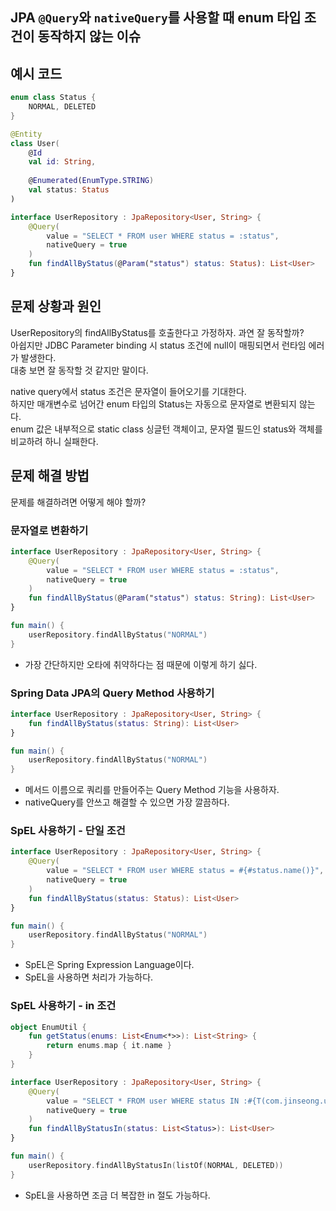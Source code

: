 ## JPA `@Query`와 `nativeQuery`를 사용할 때 enum 타입 조건이 동작하지 않는 이슈

## 예시 코드

```Kotlin
enum class Status {
    NORMAL, DELETED
}
```

```Kotlin
@Entity
class User(
    @Id 
    val id: String,
    
    @Enumerated(EnumType.STRING)
    val status: Status
)
```

```Kotlin
interface UserRepository : JpaRepository<User, String> {
    @Query(
        value = "SELECT * FROM user WHERE status = :status",
        nativeQuery = true
    )
    fun findAllByStatus(@Param("status") status: Status): List<User>
}
```

## 문제 상황과 원인

UserRepository의 findAllByStatus를 호출한다고 가정하자. 과연 잘 동작할까?  
아쉽지만 JDBC Parameter binding 시 status 조건에 null이 매핑되면서 런타임 에러가 발생한다.  
대충 보면 잘 동작할 것 같지만 말이다.
  
native query에서 status 조건은 문자열이 들어오기를 기대한다.   
하지만 매개변수로 넘어간 enum 타입의 Status는 자동으로 문자열로 변환되지 않는다.  
enum 값은 내부적으로 static class 싱글턴 객체이고, 문자열 필드인 status와 객체를 비교하려 하니 실패한다.

## 문제 해결 방법

문제를 해결하려면 어떻게 해야 할까?

### 문자열로 변환하기

```Kotlin
interface UserRepository : JpaRepository<User, String> {
    @Query(
        value = "SELECT * FROM user WHERE status = :status",
        nativeQuery = true
    )
    fun findAllByStatus(@Param("status") status: String): List<User>
}

fun main() {
    userRepository.findAllByStatus("NORMAL")
}
```

- 가장 간단하지만 오타에 취약하다는 점 때문에 이렇게 하기 싫다.

### Spring Data JPA의 Query Method 사용하기

```Kotlin
interface UserRepository : JpaRepository<User, String> {   
    fun findAllByStatus(status: String): List<User>
}

fun main() {
    userRepository.findAllByStatus("NORMAL")
}
```

- 메서드 이름으로 쿼리를 만들어주는 Query Method 기능을 사용하자.
- nativeQuery를 안쓰고 해결할 수 있으면 가장 깔끔하다.

### SpEL 사용하기 - 단일 조건

```Kotlin
interface UserRepository : JpaRepository<User, String> {   
    @Query(
        value = "SELECT * FROM user WHERE status = #{#status.name()}",
        nativeQuery = true
    )
    fun findAllByStatus(status: Status): List<User>
}

fun main() {
    userRepository.findAllByStatus("NORMAL")
}
```

- SpEL은 Spring Expression Language이다.
- SpEL을 사용하면 처리가 가능하다.

### SpEL 사용하기 - in 조건

```Kotlin
object EnumUtil {
    fun getStatus(enums: List<Enum<*>>): List<String> {
        return enums.map { it.name }
    }
}

interface UserRepository : JpaRepository<User, String> {   
    @Query(
        value = "SELECT * FROM user WHERE status IN :#{T(com.jinseong.util.EnumUtil).getStatus(#status)}}",
        nativeQuery = true
    )
    fun findAllByStatusIn(status: List<Status>): List<User>
}

fun main() {
    userRepository.findAllByStatusIn(listOf(NORMAL, DELETED))
}
```

- SpEL을 사용하면 조금 더 복잡한 in 절도 가능하다.
